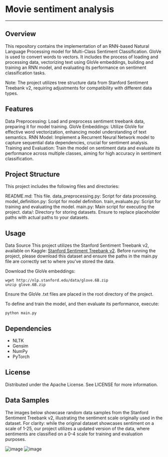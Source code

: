 # Movie sentiment analysis
---
## Overview

This repository contains the implementation of an RNN-based Natural Language Processing model for Multi-Class Sentiment Classification. GloVe is used to convert words to vectors. It includes the process of loading and processing data, vectorizing text using GloVe embeddings, building and training an RNN model, and evaluating its performance on sentiment classification tasks.

Note: The project utilizes tree structure data from Stanford Sentiment Treebank v2, requiring adjustments for compatibility with different data types.

## Features

Data Preprocessing: Load and preprocess sentiment treebank data, preparing it for model training.
GloVe Embeddings: Utilize GloVe for effective word vectorization, enhancing model understanding of text semantics.
RNN Model: Implement a Recurrent Neural Network model to capture sequential data dependencies, crucial for sentiment analysis.
Training and Evaluation: Train the model on sentiment data and evaluate its performance across multiple classes, aiming for high accuracy in sentiment classification.

## Project Structure

This project includes the following files and directories:

README.md: This file.
data_preprocessing.py: Script for data processing.
model_definition.py: Script for model definition.
train_evaluate.py: Script for training and evaluating the model.
main.py: Main script for executing the project.
data/: Directory for storing datasets. Ensure to replace placeholder paths with actual paths to your datasets.

## Usage

Data Source
This project utilizes the Stanford Sentiment Treebank v2, available on Kaggle: [Stanford Sentiment Treebank v2](https://www.kaggle.com/datasets/atulanandjha/stanford-sentiment-treebank-v2-sst2). Before running the project, please download this dataset and ensure the paths in the main.py file are correctly set to where you've stored the data.

Download the GloVe embeddings:
```
wget http://nlp.stanford.edu/data/glove.6B.zip
unzip glove.6B.zip
```
Ensure the GloVe .txt files are placed in the root directory of the project.

To define and train the model, and then evaluate its performance, execute:
```
python main.py
```

## Dependencies

- NLTK
- Gensim
- NumPy
- PyTorch

## License
Distributed under the Apache License. See LICENSE for more information.

## Data Samples
The images below showcase random data samples from the Stanford Sentiment Treebank v2, illustrating the sentiment scale originally used in the dataset. For clarity: while the original dataset showcases sentiment on a scale of 1-25, our project utilizes a updated version of the data, where sentiments are classified on a 0-4 scale for training and evaluation purposes.

![image](https://github.com/ahk19/Movie_sentiment_analysis/assets/48156018/fc763bd4-62a4-4d6e-ba0d-790e4737cd3e)
![image](https://github.com/ahk19/Movie_sentiment_analysis/assets/48156018/775fa220-91b6-4bc4-89eb-5ba2be186dd1)
